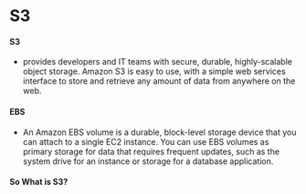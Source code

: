 # S3 

#### S3 
- provides developers and IT teams with secure, durable, highly-scalable object storage. Amazon S3 is easy to use, with a simple web services interface to store and retrieve any amount of data from anywhere on the web.

#### EBS
- An Amazon EBS volume is a durable, block-level storage device that you can attach to a single EC2 instance. You can use EBS volumes as primary storage for data that requires frequent updates, such as the system drive for an instance or storage for a database application.

#### So What is S3?


